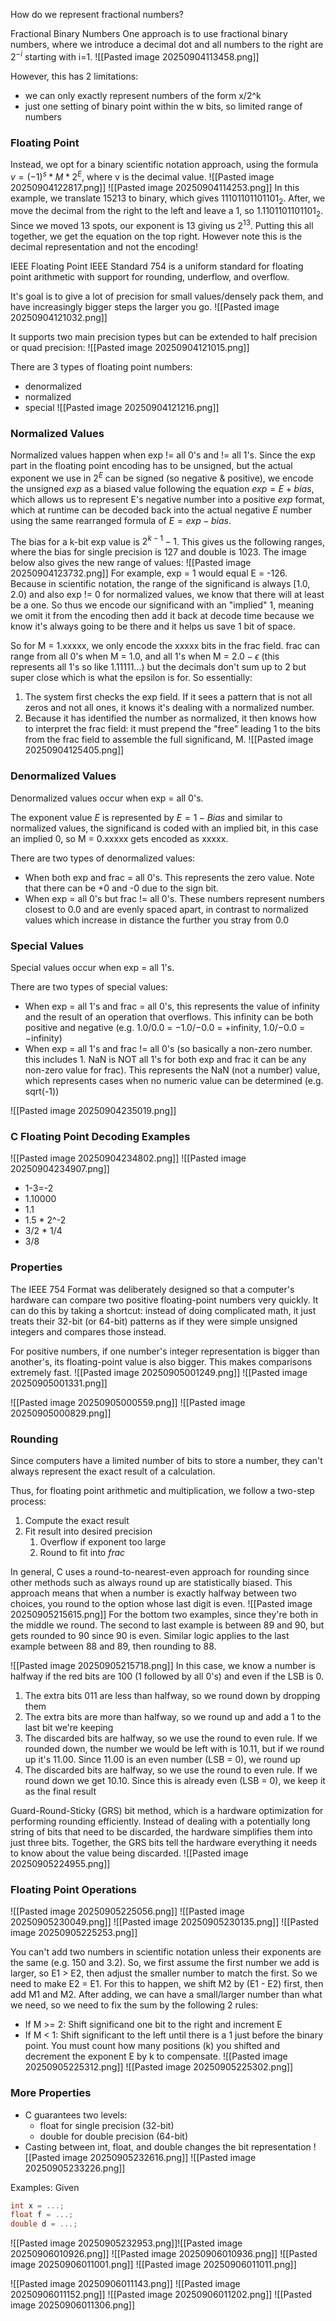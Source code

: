 How do we represent fractional numbers?

Fractional Binary Numbers
One approach is to use fractional binary numbers, where we introduce a decimal dot and all numbers to the right are $2^{-i}$ starting with i=1. 
![[Pasted image 20250904113458.png]]

However, this has 2 limitations:
- we can only exactly represent numbers of the form x/2^k
- just one setting of binary point within the w bits, so limited range of numbers

### Floating Point
Instead, we opt for a binary scientific notation approach, using the formula $v = (-1)^s * M * 2^E$, where v is the decimal value.
![[Pasted image 20250904122817.png]]
![[Pasted image 20250904114253.png]]
In this example, we translate 15213 to binary, which gives $11101101101101_2$. After, we move the decimal from the right to the left and leave a 1, so $1.1101101101101_2$. Since we moved 13 spots, our exponent is 13 giving us $2^{13}$. Putting this all together, we get the equation on the top right. However note this is the decimal representation and not the encoding! 

IEEE Floating Point 
IEEE Standard 754 is a uniform standard for floating point arithmetic with support for rounding, underflow, and overflow.

It's goal is to give a lot of precision for small values/densely pack them, and have increasingly bigger steps the larger you go. 
![[Pasted image 20250904121032.png]]

It supports two main precision types but can be extended to half precision or quad precision:
![[Pasted image 20250904121015.png]]

There are 3 types of floating point numbers:
- denormalized
- normalized
- special
![[Pasted image 20250904121216.png]]

### Normalized Values
Normalized values happen when exp != all 0's and != all 1's.
Since the exp part in the floating point encoding has to be unsigned, but the actual exponent we use in $2^E$ can be signed (so negative & positive), we encode the unsigned $exp$ as a biased value following the equation $exp = E + bias$, which allows us to represent E's negative number into a positive $exp$ format, which at runtime can be decoded back into the actual negative $E$ number using the same rearranged formula of $E = exp - bias$. 

The bias for a k-bit exp value is $2^{k-1}-1$. This gives us the following ranges, where the bias for single precision is 127 and double is 1023. The image below also gives the new range of values:
![[Pasted image 20250904123732.png]]
For example, exp = 1 would equal E = -126. Because in scientific notation, the range of the significand is always \[1.0, 2.0) and also exp != 0 for normalized values, we know that there will at least be a one. So thus we encode our significand with an "implied" 1, meaning we omit it from the encoding then add it back at decode time because we know it's always going to be there and it helps us save 1 bit of space.

So for M = 1.xxxxx, we only encode the xxxxx bits in the frac field. frac can range from all 0's when M = 1.0, and all 1's when M = $2.0 - \epsilon$ (this represents all 1's so like 1.11111...) but the decimals don't sum up to 2 but super close which is what the epsilon is for. So essentially:
1. The system first checks the exp field. If it sees a pattern that is not all zeros and not all ones, it knows it's dealing with a normalized number.
2. Because it has identified the number as normalized, it then knows how to interpret the frac field: it must prepend the "free" leading 1 to the bits from the frac field to assemble the full significand, M.
![[Pasted image 20250904125405.png]]

### Denormalized Values
Denormalized values occur when exp = all 0's. 

The exponent value $E$ is represented by $E=1-Bias$ and similar to normalized values, the significand is coded with an implied bit, in this case an implied 0, so M = 0.xxxxx gets encoded as xxxxx. 

There are two types of denormalized values:
- When both exp and frac = all 0's. This represents the zero value. Note that there can be +0 and -0 due to the sign bit.
- When exp = all 0's but frac != all 0's. These numbers represent numbers closest to 0.0 and are evenly spaced apart, in contrast to normalized values which increase in distance the further you stray from 0.0

### Special Values
Special values occur when exp = all 1's. 

There are two types of special values:
- When exp = all 1's and frac = all 0's, this represents the value of infinity and the result of an operation that overflows. This infinity can be both positive and negative (e.g. 1.0/0.0 = −1.0/−0.0 = +infinity, 1.0/−0.0 = −infinity)
- When exp = all 1's and frac != all 0's (so basically a non-zero number. this includes 1. NaN is NOT all 1's for both exp and frac it can be any non-zero value for frac). This represents the NaN (not a number) value, which represents cases when no numeric value can be determined (e.g. sqrt(-1))

![[Pasted image 20250904235019.png]]

### C Floating Point Decoding Examples
![[Pasted image 20250904234802.png]]
![[Pasted image 20250904234907.png]]
+ 1-3=-2
+ 1.10000
+ 1.1 
+ 1.5 * 2^-2
+ 3/2 * 1/4
+ 3/8
### Properties
The IEEE 754 Format was deliberately designed so that a computer's hardware can compare two positive floating-point numbers very quickly. It can do this by taking a shortcut: instead of doing complicated math, it just treats their 32-bit (or 64-bit) patterns as if they were simple unsigned integers and compares those instead.

For positive numbers, if one number's integer representation is bigger than another's, its floating-point value is also bigger. This makes comparisons extremely fast.
![[Pasted image 20250905001249.png]]
![[Pasted image 20250905001331.png]]

![[Pasted image 20250905000559.png]]
![[Pasted image 20250905000829.png]]
### Rounding
Since computers have a limited number of bits to store a number, they can't always represent the exact result of a calculation.

Thus, for floating point arithmetic and multiplication, we follow a two-step process:
1. Compute the exact result
2. Fit result into desired precision
	1. Overflow if exponent too large
	2. Round to fit into $frac$

In general, C uses a round-to-nearest-even approach for rounding since other methods such as always round up are statistically biased. This approach means that when a number is exactly halfway between two choices, you round to the option whose last digit is even.
![[Pasted image 20250905215615.png]]
For the bottom two examples, since they're both in the middle we round. The second to last example is between 89 and 90, but gets rounded to 90 since 90 is even. Similar logic applies to the last example between 88 and 89, then rounding to 88.

![[Pasted image 20250905215718.png]]
In this case, we know a number is halfway if the red bits are 100 (1 followed by all 0's) and even if the LSB is 0.
1. The extra bits 011 are less than halfway, so we round down by dropping them
2. The extra bits are more than halfway, so we round up and add a 1 to the last bit we're keeping
3. The discarded bits are halfway, so we use the round to even rule. If we rounded down, the number we would be left with is 10.11, but if we round up it's 11.00. Since 11.00 is an even number (LSB = 0), we round up
4. The discarded bits are halfway, so we use the round to even rule. If we round down we get 10.10. Since this is already even (LSB = 0), we keep it as the final result

Guard-Round-Sticky (GRS) bit method, which is a hardware optimization for performing rounding efficiently. Instead of dealing with a potentially long string of bits that need to be discarded, the hardware simplifies them into just three bits. Together, the GRS bits tell the hardware everything it needs to know about the value being discarded.
![[Pasted image 20250905224955.png]]

### Floating Point Operations
![[Pasted image 20250905225056.png]]
![[Pasted image 20250905230049.png]]
![[Pasted image 20250905230135.png]]
![[Pasted image 20250905225253.png]]

You can't add two numbers in scientific notation unless their exponents are the same (e.g. 150 and 3.2). So, we first assume the first number we add is larger, so E1 > E2, then adjust the smaller number to match the first. So we need to make E2 = E1. For this to happen, we shift M2 by (E1 - E2) first, then add M1 and M2. After adding, we can have a small/larger number than what we need, so we need to fix the sum by the following 2 rules:
- If M >= 2: Shift significand one bit to the right and increment E
- If M < 1: Shift significant to the left until there is a 1 just before the binary point. You must count how many positions (k) you shifted and decrement the exponent E by k to compensate.
![[Pasted image 20250905225312.png]]
![[Pasted image 20250905225302.png]]

### More Properties
- C guarantees two levels:
	- float for single precision (32-bit)
	- double for double precision (64-bit)
- Casting between int, float, and double changes the bit representation
![[Pasted image 20250905232616.png]]
![[Pasted image 20250905233226.png]]

Examples:
Given
```C
int x = ...;
float f = ...;
double d = ...;
```
![[Pasted image 20250905232953.png]]![[Pasted image 20250906010926.png]]
![[Pasted image 20250906010936.png]]
![[Pasted image 20250906011001.png]]
![[Pasted image 20250906011011.png]]

![[Pasted image 20250906011143.png]]
![[Pasted image 20250906011152.png]]
![[Pasted image 20250906011202.png]]
![[Pasted image 20250906011306.png]]